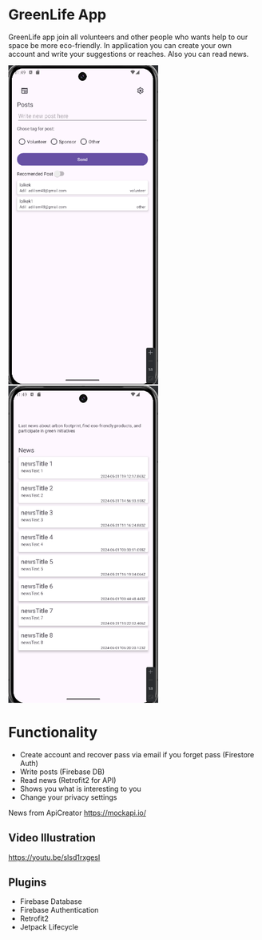 # GreenLife App
GreenLife app join all volunteers and other people who wants help to our space be more eco-friendly. In application you can create your own account and write your suggestions or reaches. Also you can read news.

<img src="https://github.com/adilism48/GreenLifeApp/blob/main/img/posts.png" width="300"><img src="https://github.com/adilism48/GreenLifeApp/blob/main/img/news.png" width="300">

# Functionality
- Create account and recover pass via email if you forget pass (Firestore Auth)
- Write posts (Firebase DB)
- Read news (Retrofit2 for API)
- Shows you what is interesting to you
- Change your privacy settings

News from ApiCreator https://mockapi.io/

## Video Illustration
https://youtu.be/slsd1rxgesI

## Plugins
- Firebase Database
- Firebase Authentication
- Retrofit2
- Jetpack Lifecycle
